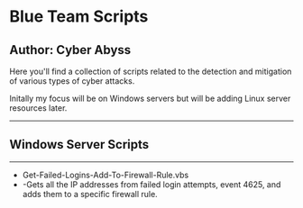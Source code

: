 # Blue Team Scripts
## Author: Cyber Abyss

Here you'll find a collection of scripts related to the detection and mitigation of various types of cyber attacks. 

Initally my focus will be on Windows servers but will be adding Linux server resources later.

---
## Windows Server Scripts
---
- Get-Failed-Logins-Add-To-Firewall-Rule.vbs
- -Gets all the IP addresses from failed login attempts, event 4625, and adds them to a specific firewall rule.
